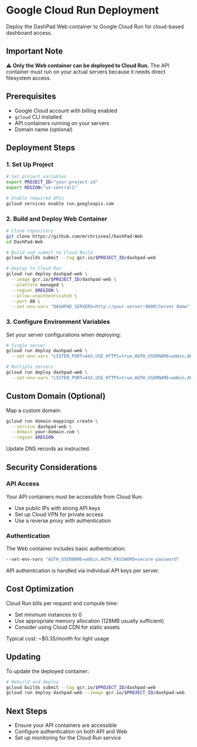# Google Cloud Run Deployment

Deploy the DashPad Web container to Google Cloud Run for cloud-based dashboard access.

## Important Note

⚠️ **Only the Web container can be deployed to Cloud Run.** The API container must run on your actual servers because it needs direct filesystem access.

## Prerequisites

- Google Cloud account with billing enabled
- `gcloud` CLI installed
- API containers running on your servers
- Domain name (optional)

## Deployment Steps

### 1. Set Up Project

```bash
# Set project variables
export PROJECT_ID="your-project-id"
export REGION="us-central1"

# Enable required APIs
gcloud services enable run.googleapis.com
```

### 2. Build and Deploy Web Container

```bash
# Clone repository
git clone https://github.com/mrchrisneal/DashPad-Web
cd DashPad-Web

# Build and submit to Cloud Build
gcloud builds submit --tag gcr.io/$PROJECT_ID/dashpad-web

# Deploy to Cloud Run
gcloud run deploy dashpad-web \
  --image gcr.io/$PROJECT_ID/dashpad-web \
  --platform managed \
  --region $REGION \
  --allow-unauthenticated \
  --port 80 \
  --set-env-vars "DASHPAD_SERVERS=http://your-server:8000|Server Name"
```

### 3. Configure Environment Variables

Set your server configurations when deploying:

```bash
# Single server
gcloud run deploy dashpad-web \
  --set-env-vars "LISTEN_PORT=443,USE_HTTPS=true,AUTH_USERNAME=admin,AUTH_PASSWORD=password,SERVER1_NAME=Home Server,SERVER1_URL=https://your-server:5555,SERVER1_KEY=your-api-key,SERVER1_SSLFINGERPRINT=your-ssl-fingerprint"

# Multiple servers
gcloud run deploy dashpad-web \
  --set-env-vars "LISTEN_PORT=443,USE_HTTPS=true,AUTH_USERNAME=admin,AUTH_PASSWORD=password,SERVER1_NAME=Server 1,SERVER1_URL=https://server1:5555,SERVER1_KEY=key1,SERVER1_SSLFINGERPRINT=fp1,SERVER2_NAME=Server 2,SERVER2_URL=https://server2:5555,SERVER2_KEY=key2,SERVER2_SSLFINGERPRINT=fp2"
```

## Custom Domain (Optional)

Map a custom domain:

```bash
gcloud run domain-mappings create \
  --service dashpad-web \
  --domain your-domain.com \
  --region $REGION
```

Update DNS records as instructed.

## Security Considerations

### API Access

Your API containers must be accessible from Cloud Run:
- Use public IPs with strong API keys
- Set up Cloud VPN for private access
- Use a reverse proxy with authentication

### Authentication

The Web container includes basic authentication:

```bash
--set-env-vars "AUTH_USERNAME=admin,AUTH_PASSWORD=secure-password"
```

API authentication is handled via individual API keys per server.

## Cost Optimization

Cloud Run bills per request and compute time:
- Set minimum instances to 0
- Use appropriate memory allocation (128MB usually sufficient)
- Consider using Cloud CDN for static assets

Typical cost: ~$0.35/month for light usage

## Updating

To update the deployed container:

```bash
# Rebuild and deploy
gcloud builds submit --tag gcr.io/$PROJECT_ID/dashpad-web
gcloud run deploy dashpad-web --image gcr.io/$PROJECT_ID/dashpad-web
```

## Next Steps

- Ensure your API containers are accessible
- Configure authentication on both API and Web
- Set up monitoring for the Cloud Run service